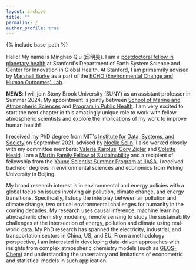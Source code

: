 ```yaml
---
layout: archive
title: ""
permalink: /
author_profile: true
---
```


{% include base_path %}

Hello! My name is Minghao Qiu (邱明昊). I am a [postdoctoral fellow in planetary health](https://globalhealth.stanford.edu/planetary-health/announcing-three-new-postdoctoral-fellows-in-planetary-health.html/) at Stanford's Department of Earth System Science and Center for Innovation in Global Health. At Stanford, I am primamrily advised by [Marshall Burke](https://web.stanford.edu/~mburke/) as a part of the [ECHO (Environmental Change and Human Outcomes) Lab](https://www.stanfordecholab.com/). 

**NEWS**: I will join Stony Brook University (SUNY) as an assistant professor in Summer 2024. My appointment is jointly between [School of Marine and Atmospheric Sciences](https://www.stonybrook.edu/somas/) and [Program in Public Health](https://publichealth.stonybrookmedicine.edu/). I am very excited to start the next chapter in this amazingly unique role to work with fellow atmospheric scientists and explore the implications of my work to improve human health!

I received my PhD degree from MIT's [Institute for Data, Systems, and Society](https://idss.mit.edu/) on September 2021, advised by [Noelle Selin](http://www.selingroup.org/noelle-eckley-selin). I also worked closely with my committee members: [Valerie Karplus](https://www.cmu.edu/epp/people/faculty/valerie-karplus.html), [Cory Zigler](https://sites.cns.utexas.edu/zigler/home) and [Colette Heald](https://cee.mit.edu/people_individual/colette-l-heald/). I am a [Martin Family Fellow of Sustainability](https://martin-fellows.mit.edu/) and a recipient of fellowship from the [Young Scientist Summer Program at IIASA](https://iiasa.ac.at/web/home/education/yssp/Young_Scientists_Summer_Program.html). I received bachelor degrees in environmental sciences and economics from Peking University in Beijing. 

My broad research interest is in environmental and energy policies with a global focus on issues involving air pollution, climate change, and energy transitions. Specifically, I study the interplay between air pollution and climate change, two critical environmental challenges for humanity in the coming decades. My research uses causal inference, machine learning, atmospheric chemistry modeling, remote sensing to study the sustainability challenges at the intersection of energy, pollution and climate using real-world data. My PhD research has spanned the electricity, industrial, and transportation sectors in China, US, and EU. From a methodology perspective, I am interested in developing data-driven approaches with insights from complex atmospheric chemistry models (such as [GEOS-Chem](http://acmg.seas.harvard.edu/geos/)) and understanding the uncertainty and limitations of econometric and statistical models in such application. 



